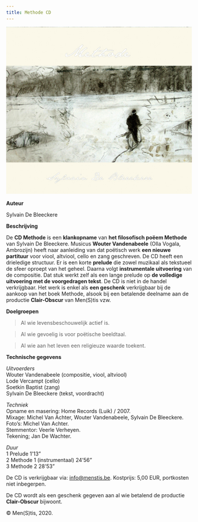 ```yaml
---
title: Methode CD
---
```



![cdfront](./cdfront.jpg)

**Auteur**

Sylvain De Bleeckere

**Beschrijving**

De **CD Methode** is een **klankopname** van **het filosofisch poëem Methode** van Sylvain De Bleeckere.
 Musicus **Wouter Vandenabeele** (Olla Vogala, Ambrozijn) heeft naar aanleiding 
 van dat poëtisch werk **een nieuwe partituur** voor viool, altviool, cello en zang geschreven. De CD heeft een drieledige structuur. 
Er is een korte **prelude** die zowel muzikaal als tekstueel
 de sfeer oproept van het geheel. Daarna volgt **instrumentale uitvoering** van de compositie.
  Dat stuk werkt zelf als een lange prelude op **de volledige uitvoering met de voorgedragen tekst**. 
  De CD is niet in de handel verkrijgbaar. Het werk is enkel als **een geschenk** verkrijgbaar bij 
  de aankoop van het boek Methode, alsook bij een betalende deelname aan
  de productie **Clair-Obscur** van Men(S)tis vzw.

  **Doelgroepen**

> Al wie levensbeschouwelijk actief is.

> Al wie gevoelig is voor poëtische beeldtaal.

> Al wie aan het leven een religieuze waarde toekent.

**Technische gegevens**

_Uitvoerders_  
Wouter Vandenabeele (compositie, viool, altviool)  
Lode Vercampt (cello)  
Soetkin Baptist (zang)  
Sylvain De Bleeckere (tekst, voordracht)

_Techniek_  
Opname en masering: Home Records (Luik) / 2007.  
Mixage: Michel Van Achter, Wouter Vandenabeele, Sylvain De Bleeckere.  
Foto’s: Michel Van Achter.  
Stemmentor: Veerle Verheyen.  
Tekening; Jan De Wachter.

_Duur_  
1 Prelude 1’13”  
2 Methode 1 (instrumentaal) 24’56”  
3 Methode 2 28’53”

De CD is verkrijgbaar via: info@menstis.be. 
Kostprijs: 5,00 EUR, portkosten niet inbegerpen.

De CD wordt als een geschenk gegeven aan al wie  betalend de productie **Clair-Obscur** bijwoont.

© Men(S)tis, 2020.